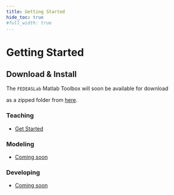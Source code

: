 ```yaml
---
title: Getting Started
hide_toc: true
#full_width: true
...
```


# Getting Started

## Download & Install

The `FEDEASLab` Matlab Toolbox will soon be available for download
<!-- The `FEDEASLab` Matlab Toolbox can be downloaded -->
as a zipped folder from [here]().

<div class="row content homepage-links">

<div class="col-md-4 listing">
<div class="article-header"><h3>Teaching</h3></div>
<ul class="list-icons">
<li><span class="icon-zap"></span><a href="Teaching/">Get Started</a></li>
</ul>
</div>

<div class="col-md-4 listing">
<div class="article-header"><h3>Modeling</h3></div>
<ul class="list-icons">
<li><span class="icon-file-document"></span><a href="...">Coming soon</a></li>
</ul>
</div>

<div class="col-md-4 listing">
<div class="article-header"><h3>Developing</h3></div>
<ul class="list-icons">
<li><span class="icon-file-document"></span><a href="...">Coming soon</a></li>
</ul>
</div>

</div>


<!-- Adding to Matlab path -->
<!-- ## Building Models -->

